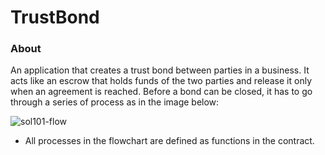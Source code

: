 # TrustBond 

### About
An application that creates a trust bond between parties in a business. It acts like an escrow that holds funds of the two parties and release it only when an agreement is reached. Before a bond can be closed, it has to go through a series of process as in the image below: 

![sol101-flow](https://user-images.githubusercontent.com/111018723/188833840-07029f36-2f10-4144-a4ca-5d60e8460554.png)

- All processes in the flowchart are defined as functions in the contract.
